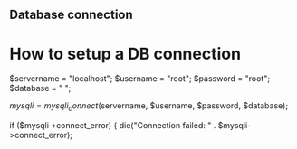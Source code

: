## Database connection

# How to setup a DB connection
$servername = "localhost";
$username = "root";
$password = "root";
$database = " ";

$mysqli = mysqli_connect($servername, $username, $password, $database);

if ($mysqli->connect_error) {
    die("Connection failed: " . $mysqli->connect_error);

